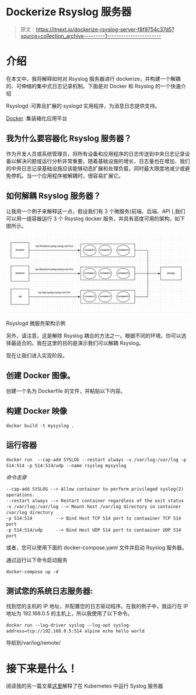 # Dockerize Rsyslog 服务器

> 原文：<https://itnext.io/dockerize-rsyslog-server-f8f9754c37d5?source=collection_archive---------1----------------------->

# 介绍

在本文中，我将解释如何对 Rsyslog 服务器进行 dockerize，并构建一个解耦的、可伸缩的集中式日志记录机制。下面是对 Docker 和 Rsyslog 的一个快速介绍

Rsyslogd :可靠且扩展的 syslogd 实用程序，为消息日志提供支持。

[Docker](https://docs.docker.com/) :集装箱化应用平台

## 我为什么要容器化 Rsyslog 服务器？

作为开发人员或系统管理员，将所有设备和应用程序的日志传送到中央日志记录设备以解决问题或运行分析非常重要。随着基础设施的增长，日志量也在增加，我们的中央日志记录基础设施应该能够动态扩展和处理负载，同时最大限度地减少或避免停机。当一个应用程序被解耦时，很容易扩展它。

## 如何解耦 Rsyslog 服务器？

让我用一个例子来解释这一点，假设我们有 3 个微服务(前端、后端、API ),我们可以用一组容器运行 3 个 Rsyslog docker 服务，并具有高度可用的架构，如下图所示。

![](img/d8cce1246fd6213774c5418112e1a849.png)

Rsyslogd 微服务架构示例

另外，请注意，这是解除 Rsyslog 耦合的方法之一。根据不同的环境，你可以选择最适合的。我在这里的目的是演示我们可以解耦 Rsyslog。

现在让我们进入实现阶段。

## 创建 Docker 图像。

创建一个名为 Dockerfile 的文件，并粘贴以下内容。

## 构建 Docker 映像

```
docker build -t mysyslog .
```

## 运行容器

```
docker run  --cap-add SYSLOG --restart always -v /var/log:/var/log -p 514:514 -p 514:514/udp --name rsyslog mysyslog
```

*命令击穿*

```
--cap-add SYSLOG --> Allow container to perform privileged syslog(2) operations.
--restart always --> Restart container regardless of the exit status
-v /var/log:/var/log --> Mount host /var/log directory in container /var/log directory 
-p 514:514         --> Bind Host TCP 514 port to contaainer TCP 514 port 
-p 514:514/udp     --> Bind Host UDP 514 port to contaainer UDP 514 port
```

或者，您可以使用下面的 docker-compose.yaml 文件并启动 Rsyslog 服务器。

通过运行以下命令启动服务

```
docker-compose up -d
```

## 测试您的系统日志服务器:

找到您的主机的 IP 地址，并配置您的日志驱动程序。在我的例子中，我运行在 IP 地址为 192.168.0.5 的主机上，所以我使用了以下命令。

```
docker run --log-driver syslog --log-opt syslog-address=tcp://192.168.0.5:514 alpine echo hello world
```

导航到/var/log/remote/

# 接下来是什么！

阅读我的另一篇文章[这里](https://medium.com/@sudheer.chamarthi/run-rsyslog-server-in-kubernetes-bb51a7a6e227)解释了在 Kubernetes 中运行 Syslog 服务器